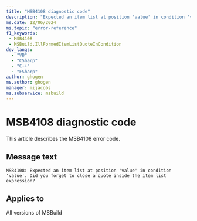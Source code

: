 ```yaml
---
title: "MSB4108 diagnostic code"
description: "Expected an item list at position 'value' in condition 'value'. Did you forget to close a quote inside the item list expression?"
ms.date: 12/06/2024
ms.topic: "error-reference"
f1_keywords:
 - MSB4108
 - MSBuild.IllFormedItemListQuoteInCondition
dev_langs:
  - "VB"
  - "CSharp"
  - "C++"
  - "FSharp"
author: ghogen
ms.author: ghogen
manager: mijacobs
ms.subservice: msbuild
---
```


# MSB4108 diagnostic code

<!-- :::ErrorDefinitionDescription::: -->
<!-- :::editable-content name="introDescription"::: -->
This article describes the MSB4108 error code.
<!-- :::editable-content-end::: -->

## Message text

`MSB4108: Expected an item list at position 'value' in condition 'value'. Did you forget to close a quote inside the item list expression?`

<!-- :::editable-content name="postOutputDescription"::: -->
<!--
{StrBegin="MSB4108: "}
-->
<!-- :::editable-content-end::: -->
<!-- :::ErrorDefinitionDescription-end::: -->

## Applies to

All versions of MSBuild

